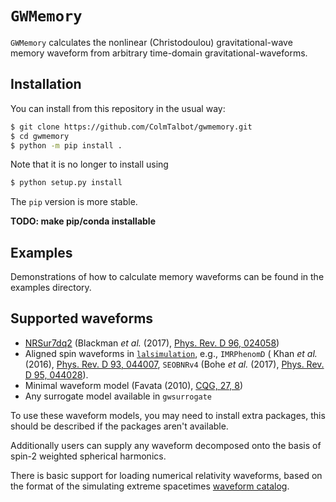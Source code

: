# `GWMemory`

`GWMemory` calculates the nonlinear (Christodoulou) gravitational-wave memory waveform from arbitrary time-domain gravitational-waveforms.

## Installation

You can install from this repository in the usual way:

```bash
$ git clone https://github.com/ColmTalbot/gwmemory.git
$ cd gwmemory
$ python -m pip install .
```

Note that it is no longer to install using
```bash
$ python setup.py install
```
The `pip` version is more stable.

**TODO: make pip/conda installable**

## Examples

Demonstrations of how to calculate memory waveforms can be found in the examples directory.

## Supported waveforms

- [NRSur7dq2](https://zenodo.org/record/1215824#.WzcMDuiFPEY) (Blackman _et al._ (2017), [Phys. Rev. D 96, 024058](https://journals.aps.org/prd/abstract/10.1103/PhysRevD.96.024058))
- Aligned spin waveforms in [`lalsimulation`](http://git.ligo.org/lscsoft/lalsuite), e.g., `IMRPhenomD` ( Khan _et al._ (2016), [Phys. Rev. D 93, 044007](https://journals.aps.org/prd/abstract/10.1103/PhysRevD.93.044007), `SEOBNRv4` (Bohe _et al._ (2017), [Phys. Rev. D 95, 044028](https://journals.aps.org/prd/abstract/10.1103/PhysRevD.95.044028)).
- Minimal waveform model (Favata (2010), [CQG, 27, 8](http://iopscience.iop.org/article/10.1088/0264-9381/27/8/084036/meta))
- Any surrogate model available in `gwsurrogate`

To use these waveform models, you may need to install extra packages, this should be described if the packages aren't available.

Additionally users can supply any waveform decomposed onto the basis of spin-2 weighted spherical harmonics.

There is basic support for loading numerical relativity waveforms, based on the format of the simulating extreme spacetimes [waveform catalog](https://www.black-holes.org/for-researchers/waveform-catalog).

